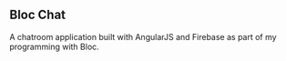 ## Bloc Chat

A chatroom application built with AngularJS and Firebase as part of my programming with Bloc.
